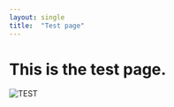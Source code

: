 ```yaml
---
layout: single
title:  "Test page"
---
```


# This is the test page.

![TEST](D:\JWMin\on-leaf-github-blog\on-leaf.github.io\images\2025-06-17-test\TEST.png)
